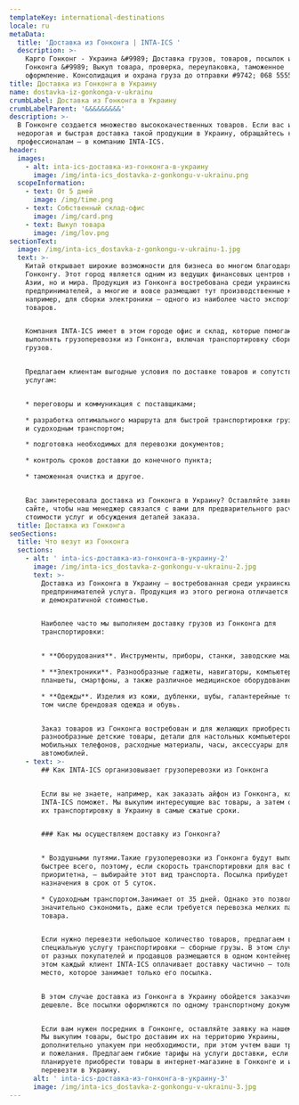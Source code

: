 ```yaml
---
templateKey: international-destinations
locale: ru
metaData:
  title: 'Доставка из Гонконга | INTA-ICS '
  description: >-
    Карго Гонконг - Украина &#9989; Доставка грузов, товаров, посылок из
    Гонконга &#9989; Выкуп товара, проверка, переупаковка, таможенное
    оформление. Консолидация и охрана груза до отправки #9742; 068 5555 999
title: Доставка из Гонконга в Украину
name: dostavka-iz-gonkonga-v-ukrainu
crumbLabel: Доставка из Гонконга в Украину
crumbLabelParent: '&&&&&&&&&'
description: >-
  В Гонконге создается множество высококачественных товаров. Если вас интересует
  недорогая и быстрая доставка такой продукции в Украину, обращайтесь к
  профессионалам — в компанию INTA-ICS.
header:
  images:
    - alt: inta-ics-доставка-из-гонконга-в-украину
      image: /img/inta-ics_dostavka-z-gonkongu-v-ukrainu.png
  scopeInformation:
    - text: От 5 дней
      image: /img/time.png
    - text: Собственный склад-офис
      image: /img/card.png
    - text: Выкуп товара
      image: /img/lov.png
sectionText:
  image: /img/inta-ics_dostavka-z-gonkongu-v-ukrainu-1.jpg
  text: >-
    Китай открывает широкие возможности для бизнеса во многом благодаря
    Гонконгу. Этот город является одним из ведущих финансовых центров не только
    Азии, но и мира. Продукция из Гонконга востребована среди украинских
    предпринимателей, а многие и вовсе размещают тут производственные мощности,
    например, для сборки электроники — одного из наиболее часто экспортируемых
    товаров.


    Компания INTA-ICS имеет в этом городе офис и склад, которые помогают нам
    выполнять грузоперевозки из Гонконга, включая транспортировку сборных
    грузов.


    Предлагаем клиентам выгодные условия по доставке товаров и сопутствующим
    услугам:


    * переговоры и коммуникация с поставщиками;

    * разработка оптимального маршрута для быстрой транспортировки грузов авиа-
    и судоходным транспортом;

    * подготовка необходимых для перевозки документов;

    * контроль сроков доставки до конечного пункта;

    * таможенная очистка и другое.


    Вас заинтересовала доставка из Гонконга в Украину? Оставляйте заявку на
    сайте, чтобы наш менеджер связался с вами для предварительного расчета
    стоимости услуг и обсуждения деталей заказа.
  title: Доставка из Гонконга
seoSections:
  title: Что везут из Гонконга
  sections:
    - alt: ' inta-ics-доставка-из-гонконга-в-украину-2'
      image: /img/inta-ics_dostavka-z-gonkongu-v-ukrainu-2.jpg
      text: >-
        Доставка из Гонконга в Украину — востребованная среди украинских
        предпринимателей услуга. Продукция из этого региона отличается качеством
        и демократичной стоимостью.


        Наиболее часто мы выполняем доставку грузов из Гонконга для
        транспортировки:


        * **Оборудования**. Инструменты, приборы, станки, заводские машины.

        * **Электроники**. Разнообразные гаджеты, навигаторы, компьютеры,
        планшеты, смартфоны, а также различное медицинское оборудование.

        * **Одежды**. Изделия из кожи, дубленки, шубы, галантерейные товары, в
        том числе брендовая одежда и обувь.


        Заказ товаров из Гонконга востребован и для желающих приобрести
        разнообразные детские товары, детали для настольных компьютеров,
        мобильных телефонов, расходные материалы, часы, аксессуары для
        автомобилей.
    - text: >-
        ## Как INTA-ICS организовывает грузоперевозки из Гонконга


        Если вы не знаете, например, как заказать айфон из Гонконга, компания
        INTA-ICS поможет. Мы выкупим интересующие вас товары, а затем организуем
        их транспортировку в Украину в самые сжатые сроки.


        ### Как мы осуществляем доставку из Гонконга?


        * Воздушными путями.Такие грузоперевозки из Гонконга будут выполнены
        быстрее всего, поэтому, если скорость транспортировки для вас более
        приоритетна, — выбирайте этот вид транспорта. Посылка прибудет в точку
        назначения в срок от 5 суток.

        * Судоходным транспортом.Занимает от 35 дней. Однако это позволит вам
        значительно сэкономить, даже если требуется перевозка мелких партий
        товара.


        Если нужно перевезти небольшое количество товаров, предлагаем вам
        специальную услугу транспортировки — сборные грузы. В этом случае заказы
        от разных покупателей и продавцов размещаются в одном контейнере. При
        этом каждый клиент INTA-ICS оплачивает доставку частично — только то
        место, которое занимает только его посылка.


        В этом случае доставка из Гонконга в Украину обойдется заказчикам еще
        дешевле. Все посылки оформляются по одному транспортному документу.


        Если вам нужен посредник в Гонконге, оставляйте заявку на нашем сайте.
        Мы выкупим товары, быстро доставим их на территорию Украины,
        дополнительно упакуем при необходимости, при этом учтем ваши требования
        и пожелания. Предлагаем гибкие тарифы на услуги доставки, если вы
        планируете приобрести товары в интернет-магазине в Гонконге и их нужно
        перевезти в Украину.
      alt: ' inta-ics-доставка-из-гонконга-в-украину-3'
      image: /img/inta-ics_dostavka-z-gonkongu-v-ukrainu-3.jpg
---
```

